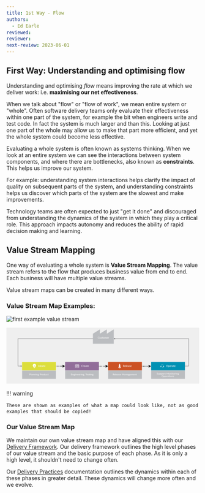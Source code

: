 ```yaml
---
title: 1st Way - Flow
authors: 
  - Ed Earle
reviewed: 
reviewer:
next-review: 2023-06-01
---
```


## First Way: Understanding and optimising flow

Understanding and optimising *flow* means improving the rate at which we deliver work: i.e. **maximising our net effectiveness**.

When we talk about "flow" or "flow of work", we mean entire system or "whole". Often software delivery teams only evaluate their effectiveness within one part of the system, for example the bit when engineers write and test code. In fact the system is much larger and than this. Looking at just one part of the whole may allow us to make that part more efficient, and yet the whole system could become less effective.

Evaluating a whole system is often known as systems thinking. When we look at an entire system we can see the interactions between system components, and where there are bottlenecks, also known as **constraints**. This helps us improve our system.

For example: understanding system interactions helps clarify the impact of quality on subsequent parts of the system, and understanding constraints helps us discover which parts of the system are the slowest and make improvements.

Technology teams are often expected to just "get it done" and discouraged from understanding the dynamics of the system in which they play a critical role. This approach impacts autonomy and reduces the ability of rapid decision making and learning.

## Value Stream Mapping

One way of evaluating a whole system is **Value Stream Mapping**. The value stream refers to the flow that produces business value from end to end. Each business will have multiple value streams.

Value stream maps can be created in many different ways.

### Value Stream Map Examples:

![first example value stream](../images/ways-of-working/value-stream-example-1.svg)

![first example value stream](images/ways-of-working/value-stream-example-2.png)

!!! warning

    These are shown as examples of what a map could look like, not as good examples that should be copied!

### Our Value Stream Map

We maintain our own value stream map and have aligned this with our [Delivery Framework](../3.-Delivery-Framework/). Our delivery framework outlines the high level phases of our value stream and the basic purpose of each phase. As it is only a high level, it shouldn't need to change often.

Our [Delivery Practices](../4.-Delivery-Practices/) documentation outlines the dynamics within each of these phases in greater detail. These dynamics will change more often and we evolve.
